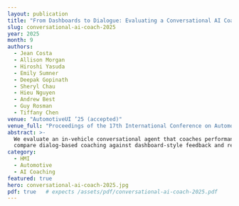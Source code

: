 ```yaml
---
layout: publication
title: "From Dashboards to Dialogue: Evaluating a Conversational AI Coach for Performance Driving Skill Development"
slug: conversational-ai-coach-2025
year: 2025
month: 9
authors:
  - Jean Costa
  - Allison Morgan
  - Hiroshi Yasuda
  - Emily Sumner
  - Deepak Gopinath
  - Sheryl Chau
  - Hieu Nguyen
  - Andrew Best
  - Guy Rosman
  - Tiffany Chen
venue: "AutomotiveUI ’25 (accepted)"
venue_full: "Proceedings of the 17th International Conference on Automotive User Interfaces and Interactive Vehicular Applications, 2025"
abstract: >-
  We evaluate an in-vehicle conversational agent that coaches performance driving. Through mixed-methods studies, we
  compare dialog-based coaching against dashboard-style feedback and report impacts on skill acquisition, workload, and trust.
category:
  - HMI
  - Automotive
  - AI Coaching
featured: true
hero: conversational-ai-coach-2025.jpg
pdf: true   # expects /assets/pdf/conversational-ai-coach-2025.pdf
---
```

